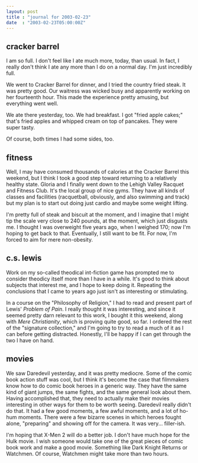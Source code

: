 ```yaml
---
layout: post
title : "journal for 2003-02-23"
date  : "2003-02-23T05:00:00Z"
---
```



## cracker barrel

I am so full.  I don't feel like I ate much more, today, than usual.  In fact, I really don't think I ate any more than I do on a normal day.  I'm just incredibly full.

We went to Cracker Barrel for dinner, and I tried the country fried steak.  It was pretty good.  Our waitress was wicked busy and apparently working on her fourteenth hour.  This made the experience pretty amusing, but everything went well.

We ate there yesterday, too.  We had breakfast.  I got "fried apple cakes;" that's fried apples and whipped cream on top of pancakes.  They were super tasty.

Of course, both times I had some sides, too.

## fitness

Well, I may have consumed thousands of calories at the Cracker Barrel this weekend, but I think I took a good step toward returning to a relatively healthy state.  Gloria and I finally went down to the Lehigh Valley Racquet and Fitness Club.  It's the local group of nice gyms.  They have all kinds of classes and facilities (racquetball, obviously, and also swimming and track) but my plan is to start out doing just cardio and maybe some weight lifting.

I'm pretty full of steak and biscuit at the moment, and I imagine that I might tip the scale very close to 240 pounds, at the moment, which just disgusts me. I thought I was overweight five years ago, when I weighed 170;  now I'm hoping to get back to that.  Eventually, I still want to be fit.  For now, I'm forced to aim for mere non-obesity.

## c.s. lewis

Work on my so-called theodical int-fiction game has prompted me to consider theodicy itself more than I have in a while.  It's good to think about subjects that interest me, and I hope to keep doing it.  Repeating the conclusions that I came to years ago just isn't as interesting or stimulating.

In a course on the "Philosophy of Religion," I had to read and present part of Lewis' <cite class='book'>Problem of Pain</cite>.  I really thought it was interesting, and since it seemed pretty darn relevant to this work, I bought it this weekend, along with <cite class='book'>Mere Christianity</cite>, which is proving quite good, so far.  I ordered the rest of the "signature collection," and I'm going to try to read a much of it as I can before getting distracted. Honestly, I'll be happy if I can get through the two I have on hand.

## movies

We saw Daredevil yesterday, and it was pretty mediocre.  Some of the comic book action stuff was cool, but I think it's become the case that filmmakers know how to do comic book heroes in a generic way.  They have the same kind of giant jumps, the same fights, and the same general look about them.  Having accomplished that, they need to actually make their movies interesting in other ways for them to be worth seeing.  Daredevil really didn't do that.  It had a few good moments, a few awful moments, and a lot of ho-hum moments.  There were a few bizarre scenes in which heroes fought alone, "preparing" and showing off for the camera.  It was very... filler-ish.

I'm hoping that X-Men 2 will do a better job.  I don't have much hope for the Hulk movie.  I wish someone would take one of the great pieces of comic book work and make a good movie.  Something like Dark Knight Returns or Watchmen. Of course, Watchmen might take more than two hours.

